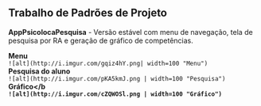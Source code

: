 <h2>Trabalho de Padrões de Projeto</h2>

<b>AppPsicolocaPesquisa</b> - Versão estável com menu de navegação, tela de pesquisa por RA e geração de gráfico de competências.<br>

<b>Menu</b><br>
`![alt](http://i.imgur.com/gqiz4hY.png| width=100 "Menu")`<br>
<b>Pesquisa do aluno</b><br>
`![alt](http://i.imgur.com/pKA5kmJ.png | width=100 "Pesquisa")`<br>
<b>Gráfico</b<br>
`![alt](http://i.imgur.com/cZQWOSl.png | width=100 "Gráfico")`<br>



